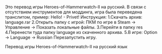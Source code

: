 Это перевод игры Heroes-of-Hammerwatch-II на русский.
В связи с отсутствием инструментов для моддинга, игра была переведена транслитом, пример:
Hello! - Privet!
Инструкция:
1.Скачать архив: language.rar
2.Открыть папку с игрой: ПКМ по игре в Steam → Управление → Показать локальные файлы.
3.Перейти в папку res
4.Перенести туда папку language из скаченного архива.
5.В игре: Option → Language → Russian
Перезапустить игру.

Перевод игры Heroes-of-Hammerwatch-II на русский язык 
